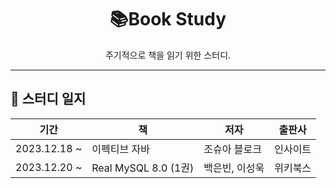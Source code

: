 <div align="center">
  <h1>📚Book Study</h1>
  <p>주기적으로 책을 읽기 위한 스터디.</p>
</div>

---

## 📄 스터디 일지

| 기간           | 책                   | 저자       | 출판사  |
|--------------|---------------------|----------|------|
| 2023.12.18 ~ | 이펙티브 자바             | 조슈아 블로크  | 인사이트 |
| 2023.12.20 ~ | Real MySQL 8.0 (1권) | 백은빈, 이성욱 | 위키북스 |

